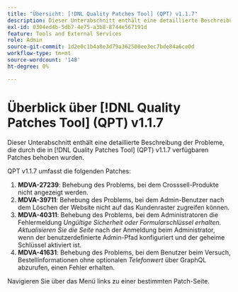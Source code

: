 ```yaml
---
title: "Übersicht: [!DNL Quality Patches Tool] (QPT) v1.1.7"
description: Dieser Unterabschnitt enthält eine detaillierte Beschreibung der Probleme, die durch die in [!DNL Quality Patches Tool]  (QPT) v1.1.7 verfügbaren Patches behoben wurden.
exl-id: 0304ed4b-5db7-4e75-a3b8-8744e567191d
feature: Tools and External Services
role: Admin
source-git-commit: 1d2e0c1b4a8e3d79a362500ee3ec7bde84a6ce0d
workflow-type: tm+mt
source-wordcount: '148'
ht-degree: 0%

---
```


# Überblick über [!DNL Quality Patches Tool] (QPT) v1.1.7

Dieser Unterabschnitt enthält eine detaillierte Beschreibung der Probleme, die durch die in [!DNL Quality Patches Tool] (QPT) v1.1.7 verfügbaren Patches behoben wurden.

QPT v1.1.7 umfasst die folgenden Patches:

1. **MDVA-27239**: Behebung des Problems, bei dem Crosssell-Produkte nicht angezeigt werden.
1. **MDVA-39711**: Behebung des Problems, bei dem Admin-Benutzer nach dem Löschen der Website nicht auf das Kundenraster zugreifen können.
1. **MDVA-40311**: Behebung des Problems, bei dem Administratoren die Fehlermeldung *Ungültige Sicherheit oder Formularschlüssel erhalten. Aktualisieren Sie die Seite* nach der Anmeldung beim Administrator, wenn der benutzerdefinierte Admin-Pfad konfiguriert und der geheime Schlüssel aktiviert ist.
1. **MDVA-41631**: Behebung des Problems, bei dem Benutzer beim Versuch, Bestellinformationen ohne optionalen *Telefonwert* über GraphQL abzurufen, einen Fehler erhalten.


Navigieren Sie über das Menü links zu einer bestimmten Patch-Seite.
